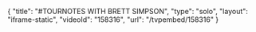{
    "title": "#TOURNOTES WITH BRETT SIMPSON",
    "type": "solo",
    "layout": "iframe-static",
    "videoId": "158316",
    "url": "\/tvpembed\/158316"
}